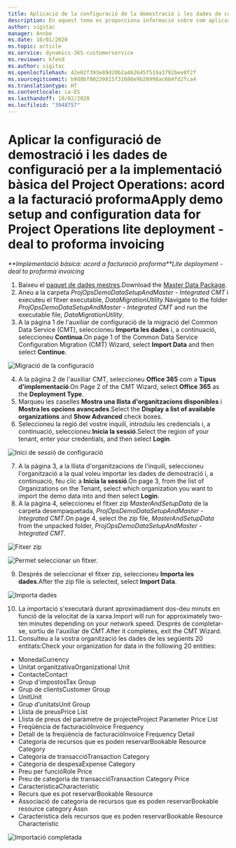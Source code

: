 ```yaml
---
title: Aplicació de la configuració de la demostració i les dades de configuració
description: En aquest tema es proporciona informació sobre com aplicar la configuració de la demostració i les dades de configuració per al Project Operations.
author: sigitac
manager: Annbe
ms.date: 10/01/2020
ms.topic: article
ms.service: dynamics-365-customerservice
ms.reviewer: kfend
ms.author: sigitac
ms.openlocfilehash: 42e02f393e89d20b2a462645f519a3792bee8f2f
ms.sourcegitcommit: b9d8bf00239815f31686e9b28998ac684fd2fca4
ms.translationtype: HT
ms.contentlocale: ca-ES
ms.lasthandoff: 10/02/2020
ms.locfileid: "3948757"
---
```

# <a name="apply-demo-setup-and-configuration-data-for-project-operations-lite-deployment---deal-to-proforma-invoicing"></a><span data-ttu-id="a2b59-103">Aplicar la configuració de demostració i les dades de configuració per a la implementació bàsica del Project Operations: acord a la facturació proforma</span><span class="sxs-lookup"><span data-stu-id="a2b59-103">Apply demo setup and configuration data for Project Operations lite deployment - deal to proforma invoicing</span></span>

<span data-ttu-id="a2b59-104">_\*\*Implementació bàsica: acord a facturació proforma_</span><span class="sxs-lookup"><span data-stu-id="a2b59-104">_\*\*Lite deployment - deal to proforma invoicing_</span></span>

1. <span data-ttu-id="a2b59-105">Baixeu el [paquet de dades mestres](https://download.microsoft.com/download/3/4/1/341bf279-a64f-4baa-af31-ce624859b518/ProjOpsSampleSetupData%20-%20CE%20only%20CMT.zip).</span><span class="sxs-lookup"><span data-stu-id="a2b59-105">Download the [Master Data Package](https://download.microsoft.com/download/3/4/1/341bf279-a64f-4baa-af31-ce624859b518/ProjOpsSampleSetupData%20-%20CE%20only%20CMT.zip).</span></span> 
2. <span data-ttu-id="a2b59-106">Aneu a la carpeta *ProjOpsDemoDataSetupAndMaster - Integrated CMT* i executeu el fitxer executable, *DataMigrationUtility*.</span><span class="sxs-lookup"><span data-stu-id="a2b59-106">Navigate to the folder *ProjOpsDemoDataSetupAndMaster - Integrated CMT* and run the executable file, *DataMigrationUtility*.</span></span>
3. <span data-ttu-id="a2b59-107">A la pàgina 1 de l'auxiliar de configuració de la migració del Common Data Service (CMT), seleccioneu **Importa les dades** i, a continuació, seleccioneu **Continua**.</span><span class="sxs-lookup"><span data-stu-id="a2b59-107">On page 1 of the Common Data Service Configuration Migration (CMT) Wizard, select **Import Data** and then select **Continue**.</span></span>

![Migració de la configuració](./media/1ConfigurationMigration.png)

4. <span data-ttu-id="a2b59-109">A la pàgina 2 de l'auxiliar CMT, seleccioneu **Office 365** com a **Tipus d'implementació**.</span><span class="sxs-lookup"><span data-stu-id="a2b59-109">On Page 2 of the CMT Wizard, select **Office 365** as the **Deployment Type**.</span></span>
5. <span data-ttu-id="a2b59-110">Marqueu les caselles **Mostra una llista d'organitzacions disponibles** i **Mostra les opcions avançades**.</span><span class="sxs-lookup"><span data-stu-id="a2b59-110">Select the **Display a list of available organizations** and **Show Advanced** check boxes.</span></span>
6. <span data-ttu-id="a2b59-111">Seleccioneu la regió del vostre inquilí, introduïu les credencials i, a continuació, seleccioneu **Inicia la sessió**.</span><span class="sxs-lookup"><span data-stu-id="a2b59-111">Select the region of your tenant, enter your credentials, and then select **Login**.</span></span>

![Inici de sessió de configuració](./media/2ConfigurationSignin.png)

7. <span data-ttu-id="a2b59-113">A la pàgina 3, a la llista d'organitzacions de l'inquilí, seleccioneu l'organització a la qual voleu importar les dades de demostració i, a continuació, feu clic a **Inicia la sessió**.</span><span class="sxs-lookup"><span data-stu-id="a2b59-113">On page 3, from the list of Organizations on the Tenant, select which organization you want to import the demo data into and then select **Login**.</span></span>
8. <span data-ttu-id="a2b59-114">A la pàgina 4, seleccioneu el fitxer zip *MasterAndSetupData* de la carpeta desempaquetada, *ProjOpsDemoDataSetupAndMaster - Integrated CMT*.</span><span class="sxs-lookup"><span data-stu-id="a2b59-114">On page 4, select the zip file, *MasterAndSetupData* from the unpacked folder, *ProjOpsDemoDataSetupAndMaster - Integrated CMT*.</span></span>

![Fitxer zip](./media/3ZipFile.png)

![Permet seleccionar un fitxer.](./media/4SelectAFile.png)

9. <span data-ttu-id="a2b59-117">Després de seleccionar el fitxer zip, seleccioneu **Importa les dades**.</span><span class="sxs-lookup"><span data-stu-id="a2b59-117">After the zip file is selected, select **Import Data**.</span></span>

![Importa dades](./media/5ImportData.png)

10. <span data-ttu-id="a2b59-119">La importació s'executarà durant aproximadament dos-deu minuts en funció de la velocitat de la xarxa.</span><span class="sxs-lookup"><span data-stu-id="a2b59-119">Import will run for approximately two-ten minutes depending on your network speed.</span></span> <span data-ttu-id="a2b59-120">Després de completar-se, sortiu de l'auxiliar de CMT.</span><span class="sxs-lookup"><span data-stu-id="a2b59-120">After it completes, exit the CMT Wizard.</span></span> 
11. <span data-ttu-id="a2b59-121">Consulteu a la vostra organització les dades de les següents 20 entitats:</span><span class="sxs-lookup"><span data-stu-id="a2b59-121">Check your organization for data in the following 20 entities:</span></span>

- <span data-ttu-id="a2b59-122">Moneda</span><span class="sxs-lookup"><span data-stu-id="a2b59-122">Currency</span></span>
- <span data-ttu-id="a2b59-123">Unitat organitzativa</span><span class="sxs-lookup"><span data-stu-id="a2b59-123">Organizational Unit</span></span>
- <span data-ttu-id="a2b59-124">Contacte</span><span class="sxs-lookup"><span data-stu-id="a2b59-124">Contact</span></span>
- <span data-ttu-id="a2b59-125">Grup d'impostos</span><span class="sxs-lookup"><span data-stu-id="a2b59-125">Tax Group</span></span>
- <span data-ttu-id="a2b59-126">Grup de clients</span><span class="sxs-lookup"><span data-stu-id="a2b59-126">Customer Group</span></span>
- <span data-ttu-id="a2b59-127">Unit</span><span class="sxs-lookup"><span data-stu-id="a2b59-127">Unit</span></span>
- <span data-ttu-id="a2b59-128">Grup d’unitats</span><span class="sxs-lookup"><span data-stu-id="a2b59-128">Unit Group</span></span>
- <span data-ttu-id="a2b59-129">Llista de preus</span><span class="sxs-lookup"><span data-stu-id="a2b59-129">Price List</span></span>
- <span data-ttu-id="a2b59-130">Llista de preus del paràmetre de projecte</span><span class="sxs-lookup"><span data-stu-id="a2b59-130">Project Parameter Price List</span></span>
- <span data-ttu-id="a2b59-131">Freqüència de facturació</span><span class="sxs-lookup"><span data-stu-id="a2b59-131">Invoice Frequency</span></span>
- <span data-ttu-id="a2b59-132">Detall de la freqüència de facturació</span><span class="sxs-lookup"><span data-stu-id="a2b59-132">Invoice Frequency Detail</span></span>
- <span data-ttu-id="a2b59-133">Categoria de recursos que es poden reservar</span><span class="sxs-lookup"><span data-stu-id="a2b59-133">Bookable Resource Category</span></span>
- <span data-ttu-id="a2b59-134">Categoria de transacció</span><span class="sxs-lookup"><span data-stu-id="a2b59-134">Transaction Category</span></span>
- <span data-ttu-id="a2b59-135">Categoria de despesa</span><span class="sxs-lookup"><span data-stu-id="a2b59-135">Expense Category</span></span>
- <span data-ttu-id="a2b59-136">Preu per funció</span><span class="sxs-lookup"><span data-stu-id="a2b59-136">Role Price</span></span>
- <span data-ttu-id="a2b59-137">Preu de categoria de transacció</span><span class="sxs-lookup"><span data-stu-id="a2b59-137">Transaction Category Price</span></span>
- <span data-ttu-id="a2b59-138">Característica</span><span class="sxs-lookup"><span data-stu-id="a2b59-138">Characteristic</span></span>
- <span data-ttu-id="a2b59-139">Recurs que es pot reservar</span><span class="sxs-lookup"><span data-stu-id="a2b59-139">Bookable Resource</span></span>
- <span data-ttu-id="a2b59-140">Associació de categoria de recursos que es poden reservar</span><span class="sxs-lookup"><span data-stu-id="a2b59-140">Bookable resource category Assn</span></span>
- <span data-ttu-id="a2b59-141">Característica dels recursos que es poden reservar</span><span class="sxs-lookup"><span data-stu-id="a2b59-141">Bookable Resource Characteristic</span></span>

![Importació completada](./media/6CompleteImport.png)
